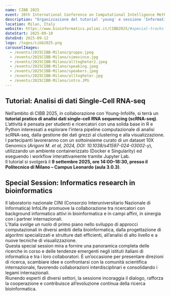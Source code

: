 ```yaml
---
name: CIBB 2025
event: 20th International Conference on Computational Intelligence Methods for Bioinformatics and Biostatistics
description: "Organizzazione del tutorial 'young' e sessione 'Informatics research in bioinformatics'"
location: Milan, Italy
website: https://www.bioinformatics.polimi.it/CIBB2025/#special-tracks
dateStart: 2025-09-10
dateEnd: 2025-09-12
logo: /logos/cibb2025.png
carouselImages:
  - /events/2025CIBB-Milano/gruppo.jpeg
  - /events/2025CIBB-Milano/simovince.jpg
  - /events/2025CIBB-Milano/alltogheter2.jpeg
  - /events/2025CIBB-Milano/speaking.jpeg
  - /events/2025CIBB-Milano/speakers.jpeg
  - /events/2025CIBB-Milano/alltogheter.jpg
  - /events/2025CIBB-Milano/intro.JPG
---
```


## Tutorial: Analisi di dati Single-Cell RNA-seq  
  Nell’ambito di CIBB 2025, in collaborazione con Young-Infolife, si terrà un **tutorial pratico di analisi dati single-cell RNA sequencing (scRNA-seq)**.  
  L’attività è pensata per studenti e ricercatori con una solida base in R e Python interessati a esplorare l’intera pipeline computazionale di analisi scRNA-seq, dalla gestione dei dati grezzi al clustering e alla visualizzazione.  
  I partecipanti lavoreranno con un sottoinsieme curato di un dataset 10X Genomics (*Arigoni M. et al, 2024, DOI: 10.1038/s41597-024-03002-y*), utilizzando un ambiente containerizzato (Docker e Singularity) ed eseguendo i workflow interattivamente tramite Jupyter Lab.  
  Il tutorial si svolgerà il **9 settembre 2025, ore 14:00–18:30, presso il Politecnico di Milano – Campus Leonardo (aula 3.0.3)**.  

  ## Special Session: Informatics research in bioinformatics  
  Il laboratorio nazionale CINI (Consorzio Interuniversitario Nazionale di Informatica) InfoLife promuove la collaborazione tra ricercatori con background informatico attivi in bioinformatica e in campi affini, in sinergia con i partner internazionali.  
  L’Italia svolge un ruolo di primo piano nello sviluppo di approcci computazionali in diversi ambiti della bioinformatica, dalla progettazione di algoritmi specializzati e strutture dati efficienti, all’analisi di alto livello e a nuove tecniche di visualizzazione.  
  Questa special session mira a fornire una panoramica completa delle ricerche in corso e delle tendenze emergenti negli istituti italiani di informatica e tra i loro collaboratori. È un’occasione per presentare direzioni di ricerca, scambiare idee e confrontarsi con la comunità scientifica internazionale, favorendo collaborazioni interdisciplinari e consolidando i legami internazionali.  
  Riunendo esperti di diversi settori, la sessione incoraggia il dialogo, rafforza la cooperazione e contribuisce all’evoluzione continua della ricerca bioinformatica.
